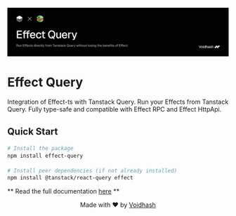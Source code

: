 <p align="center">
    <img src="https://github.com/voidhashcom/effect-query/raw/main/banner.png" alt="Effect Query Logo">
</p>

# Effect Query

Integration of Effect-ts with Tanstack Query. Run your Effects from Tanstack Query. Fully type-safe and compatible with Effect RPC and Effect HttpApi.

## Quick Start

```bash
# Install the package
npm install effect-query

# Install peer dependencies (if not already installed)
npm install @tanstack/react-query effect

```

** Read the full documentation [here](https://github.com/voidhashcom/effect-query) **

<p align="center">
  Made with ❤️ by <a href="https://voidhash.com">Voidhash</a>
</p>

